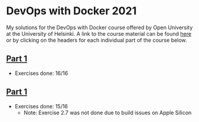 # DevOps with Docker 2021
My solutions for the DevOps with Docker course offered by Open University at the University of Helsinki. A link to the course material can be found [here](https://devopswithdocker.com/) or by clicking on the headers for each individual part of the course below.

## [Part 1](https://devopswithdocker.com/part1/)
* Exercises done: 16/16

## [Part 1](https://devopswithdocker.com/part2/)
* Exercises done: 15/16
  * Note: Exercise 2.7 was not done due to build issues on Apple Silicon
